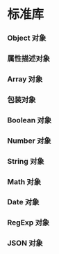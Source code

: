 # 标准库

### Object 对象


### 属性描述对象


### Array 对象


### 包装对象


### Boolean 对象


### Number 对象


### String 对象


### Math 对象


### Date 对象


### RegExp 对象


### JSON 对象